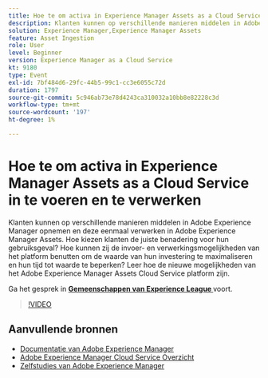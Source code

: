 ```yaml
---
title: Hoe te om activa in Experience Manager Assets as a Cloud Service in te voeren en te verwerken
description: Klanten kunnen op verschillende manieren middelen in Adobe Experience Manager opnemen en deze eenmaal verwerken in Adobe Experience Manager Assets. Hoe kiezen klanten de juiste benadering voor hun gebruiksgeval? Hoe kunnen zij de invoer- en verwerkingsmogelijkheden van het platform benutten om de waarde van hun investering te maximaliseren en hun tijd tot waarde te beperken? Leer hoe de nieuwe mogelijkheden van het Adobe Experience Manager Assets Cloud Service platform zijn.
solution: Experience Manager,Experience Manager Assets
feature: Asset Ingestion
role: User
level: Beginner
version: Experience Manager as a Cloud Service
kt: 9180
type: Event
exl-id: 7bf484d6-29fc-44b5-99c1-cc3e6055c72d
duration: 1797
source-git-commit: 5c946ab73e78d4243ca310032a10bb8e82228c3d
workflow-type: tm+mt
source-wordcount: '197'
ht-degree: 1%

---
```


# Hoe te om activa in Experience Manager Assets as a Cloud Service in te voeren en te verwerken

Klanten kunnen op verschillende manieren middelen in Adobe Experience Manager opnemen en deze eenmaal verwerken in Adobe Experience Manager Assets. Hoe kiezen klanten de juiste benadering voor hun gebruiksgeval? Hoe kunnen zij de invoer- en verwerkingsmogelijkheden van het platform benutten om de waarde van hun investering te maximaliseren en hun tijd tot waarde te beperken? Leer hoe de nieuwe mogelijkheden van het Adobe Experience Manager Assets Cloud Service platform zijn.

Ga het gesprek in **[Gemeenschappen van Experience League ](https://adobe.ly/2Zq7dlg)** voort.

>[!VIDEO](https://video.tv.adobe.com/v/337773/?quality=12&learn=on&hidetitle=true)

## Aanvullende bronnen

- [ Documentatie van Adobe Experience Manager ](https://experienceleague.adobe.com/docs/experience-manager-cloud-service.html?lang=nl-NL)
- [ Adobe Experience Manager Cloud Service Overzicht ](https://experienceleague.adobe.com/docs/experience-manager-cloud-service/overview/home.html?lang=nl-NL)
- [ Zelfstudies van Adobe Experience Manager ](https://experienceleague.adobe.com/docs/experience-manager-tutorials.html?lang=nl-NL)
